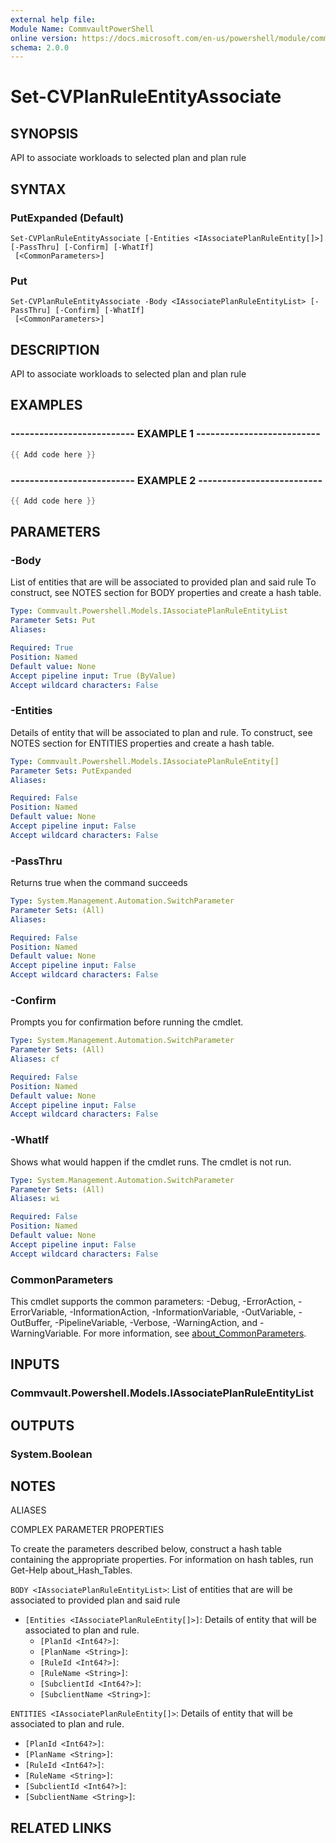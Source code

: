 ```yaml
---
external help file:
Module Name: CommvaultPowerShell
online version: https://docs.microsoft.com/en-us/powershell/module/commvaultpowershell/set-cvplanruleentityassociate
schema: 2.0.0
---
```


# Set-CVPlanRuleEntityAssociate

## SYNOPSIS
API to associate workloads to selected plan and plan rule

## SYNTAX

### PutExpanded (Default)
```
Set-CVPlanRuleEntityAssociate [-Entities <IAssociatePlanRuleEntity[]>] [-PassThru] [-Confirm] [-WhatIf]
 [<CommonParameters>]
```

### Put
```
Set-CVPlanRuleEntityAssociate -Body <IAssociatePlanRuleEntityList> [-PassThru] [-Confirm] [-WhatIf]
 [<CommonParameters>]
```

## DESCRIPTION
API to associate workloads to selected plan and plan rule

## EXAMPLES

### -------------------------- EXAMPLE 1 --------------------------
```powershell
{{ Add code here }}
```



### -------------------------- EXAMPLE 2 --------------------------
```powershell
{{ Add code here }}
```



## PARAMETERS

### -Body
List of entities that are will be associated to provided plan and said rule
To construct, see NOTES section for BODY properties and create a hash table.

```yaml
Type: Commvault.Powershell.Models.IAssociatePlanRuleEntityList
Parameter Sets: Put
Aliases:

Required: True
Position: Named
Default value: None
Accept pipeline input: True (ByValue)
Accept wildcard characters: False
```

### -Entities
Details of entity that will be associated to plan and rule.
To construct, see NOTES section for ENTITIES properties and create a hash table.

```yaml
Type: Commvault.Powershell.Models.IAssociatePlanRuleEntity[]
Parameter Sets: PutExpanded
Aliases:

Required: False
Position: Named
Default value: None
Accept pipeline input: False
Accept wildcard characters: False
```

### -PassThru
Returns true when the command succeeds

```yaml
Type: System.Management.Automation.SwitchParameter
Parameter Sets: (All)
Aliases:

Required: False
Position: Named
Default value: None
Accept pipeline input: False
Accept wildcard characters: False
```

### -Confirm
Prompts you for confirmation before running the cmdlet.

```yaml
Type: System.Management.Automation.SwitchParameter
Parameter Sets: (All)
Aliases: cf

Required: False
Position: Named
Default value: None
Accept pipeline input: False
Accept wildcard characters: False
```

### -WhatIf
Shows what would happen if the cmdlet runs.
The cmdlet is not run.

```yaml
Type: System.Management.Automation.SwitchParameter
Parameter Sets: (All)
Aliases: wi

Required: False
Position: Named
Default value: None
Accept pipeline input: False
Accept wildcard characters: False
```

### CommonParameters
This cmdlet supports the common parameters: -Debug, -ErrorAction, -ErrorVariable, -InformationAction, -InformationVariable, -OutVariable, -OutBuffer, -PipelineVariable, -Verbose, -WarningAction, and -WarningVariable. For more information, see [about_CommonParameters](http://go.microsoft.com/fwlink/?LinkID=113216).

## INPUTS

### Commvault.Powershell.Models.IAssociatePlanRuleEntityList

## OUTPUTS

### System.Boolean

## NOTES

ALIASES

COMPLEX PARAMETER PROPERTIES

To create the parameters described below, construct a hash table containing the appropriate properties. For information on hash tables, run Get-Help about_Hash_Tables.


`BODY <IAssociatePlanRuleEntityList>`: List of entities that are will be associated to provided plan and said rule
  - `[Entities <IAssociatePlanRuleEntity[]>]`: Details of entity that will be associated to plan and rule.
    - `[PlanId <Int64?>]`: 
    - `[PlanName <String>]`: 
    - `[RuleId <Int64?>]`: 
    - `[RuleName <String>]`: 
    - `[SubclientId <Int64?>]`: 
    - `[SubclientName <String>]`: 

`ENTITIES <IAssociatePlanRuleEntity[]>`: Details of entity that will be associated to plan and rule.
  - `[PlanId <Int64?>]`: 
  - `[PlanName <String>]`: 
  - `[RuleId <Int64?>]`: 
  - `[RuleName <String>]`: 
  - `[SubclientId <Int64?>]`: 
  - `[SubclientName <String>]`: 

## RELATED LINKS

